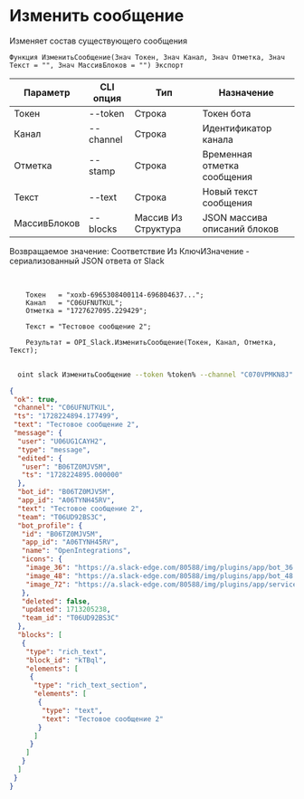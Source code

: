 ﻿---
sidebar_position: 3
---

# Изменить сообщение
 Изменяет состав существующего сообщения



`Функция ИзменитьСообщение(Знач Токен, Знач Канал, Знач Отметка, Знач Текст = "", Знач МассивБлоков = "") Экспорт`

  | Параметр | CLI опция | Тип | Назначение |
  |-|-|-|-|
  | Токен | --token | Строка | Токен бота |
  | Канал | --channel | Строка | Идентификатор канала |
  | Отметка | --stamp | Строка | Временная отметка сообщения |
  | Текст | --text | Строка | Новый текст сообщения |
  | МассивБлоков | --blocks | Массив Из Структура | JSON массива описаний блоков |

  
  Возвращаемое значение:   Соответствие Из КлючИЗначение - сериализованный JSON ответа от Slack

<br/>




```bsl title="Пример кода"
    Токен   = "xoxb-6965308400114-696804637...";
    Канал   = "C06UFNUTKUL";
    Отметка = "1727627095.229429";

    Текст = "Тестовое сообщение 2";

    Результат = OPI_Slack.ИзменитьСообщение(Токен, Канал, Отметка, Текст);
```



```sh title="Пример команды CLI"
    
  oint slack ИзменитьСообщение --token %token% --channel "C070VPMKN8J" --stamp "1714146538.221929" --text "Тестовое сообщение 2" --blocks %blocks%

```

```json title="Результат"
{
 "ok": true,
 "channel": "C06UFNUTKUL",
 "ts": "1728224894.177499",
 "text": "Тестовое сообщение 2",
 "message": {
  "user": "U06UG1CAYH2",
  "type": "message",
  "edited": {
   "user": "B06TZ0MJV5M",
   "ts": "1728224895.000000"
  },
  "bot_id": "B06TZ0MJV5M",
  "app_id": "A06TYNH45RV",
  "text": "Тестовое сообщение 2",
  "team": "T06UD92BS3C",
  "bot_profile": {
   "id": "B06TZ0MJV5M",
   "app_id": "A06TYNH45RV",
   "name": "OpenIntegrations",
   "icons": {
    "image_36": "https://a.slack-edge.com/80588/img/plugins/app/bot_36.png",
    "image_48": "https://a.slack-edge.com/80588/img/plugins/app/bot_48.png",
    "image_72": "https://a.slack-edge.com/80588/img/plugins/app/service_72.png"
   },
   "deleted": false,
   "updated": 1713205238,
   "team_id": "T06UD92BS3C"
  },
  "blocks": [
   {
    "type": "rich_text",
    "block_id": "kTBql",
    "elements": [
     {
      "type": "rich_text_section",
      "elements": [
       {
        "type": "text",
        "text": "Тестовое сообщение 2"
       }
      ]
     }
    ]
   }
  ]
 }
}
```
